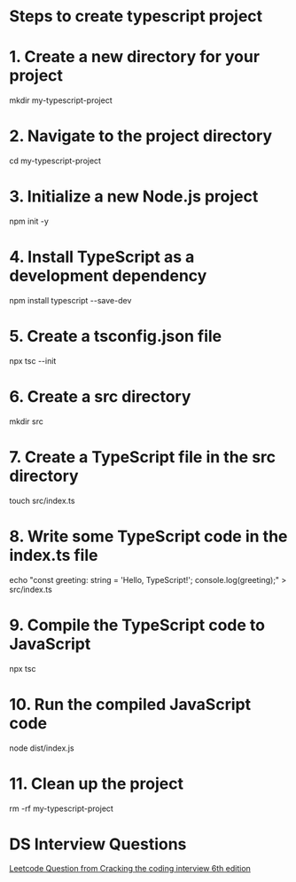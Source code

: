 # Steps to create typescript project
# 1. Create a new directory for your project
mkdir my-typescript-project
# 2. Navigate to the project directory
cd my-typescript-project
# 3. Initialize a new Node.js project
npm init -y
# 4. Install TypeScript as a development dependency
npm install typescript --save-dev
# 5. Create a tsconfig.json file
npx tsc --init
# 6. Create a src directory
mkdir src
# 7. Create a TypeScript file in the src directory
touch src/index.ts
# 8. Write some TypeScript code in the index.ts file
echo "const greeting: string = 'Hello, TypeScript!'; console.log(greeting);" > src/index.ts
# 9. Compile the TypeScript code to JavaScript
npx tsc
# 10. Run the compiled JavaScript code
node dist/index.js
# 11. Clean up the project
rm -rf my-typescript-project


# DS Interview Questions
[Leetcode Question from Cracking the coding interview 6th edition](https://leetcode.com/discuss/post/1152824/cracking-the-coding-interview-6th-editio-97nm/#1)

